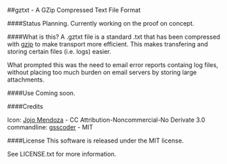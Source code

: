##gztxt - A GZip Compressed Text File Format

####Status
Planning. Currently working on the proof on concept.


####What is this?
A .gztxt file is a standard .txt that has been compressed with [gzip]() to make transport more efficient. This makes transfering and storing certain files (i.e. logs) easier.

What prompted this was the need to email error reports containg log files, without placing too much burden on email servers by storing large attachments.

####Use
Coming soon.

####Credits

Icon: [Jojo Mendoza](http://www.deleket.com/) - CC Attribution-Noncommercial-No Derivate 3.0
commandline: [gsscoder](https://github.com/gsscoder) - MIT


####License
This software is released under the MIT license.

See LICENSE.txt for more information.